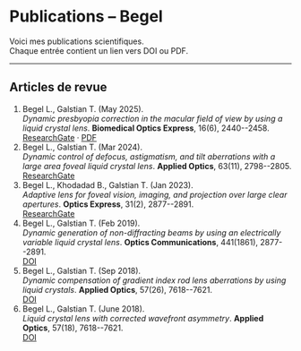 # Publications – Begel

Voici mes publications scientifiques.  
Chaque entrée contient un lien vers DOI ou PDF.

---

## Articles de revue

1. Begel L., Galstian T. (May 2025).  
   *Dynamic presbyopia correction in the macular field of view by using a liquid crystal lens*. **Biomedical Optics Express**, 16(6), 2440--2458.  
   [ResearchGate](https://www.researchgate.net/publication/391728476_Dynamic_presbyopia_correction_in_the_macular_field_of_view_by_using_a_liquid_crystal_lens) · [PDF](papers/Article_3_Dynamic_presbyopia_correction_in_the_macular_field.pdf)
2. Begel L., Galstian T. (Mar 2024).  
   *Dynamic control of defocus, astigmatism, and tilt aberrations with a large area foveal liquid crystal lens*. **Applied Optics**, 63(11), 2798--2805.    
   [ResearchGate](https://www.researchgate.net/publication/378884326_Dynamic_control_of_defocus_astigmatism_and_tilt_aberrations_with_a_large_area_foveal_liquid_crystal_lens)
3. Begel L., Khodadad B., Galstian T. (Jan 2023).  
   *Adaptive lens for foveal vision, imaging, and projection over large clear apertures*. **Optics Express**, 31(2), 2877--2891.    
   [ResearchGate](https://www.researchgate.net/publication/366810790_Adaptive_lens_for_foveal_vision_imaging_and_projection_over_large_clear_apertures)
4. Begel L., Galstian T. (Feb 2019).  
   *Dynamic generation of non-diffracting beams by using an electrically variable liquid crystal lens*. **Optics Communications**, 441(1861), 2877--2891.    
   [DOI](10.1016/j.optcom.2019.02.053)
5. Begel L., Galstian T. (Sep 2018).  
   *Dynamic compensation of gradient index rod lens aberrations by using liquid crystals*. **Applied Optics**, 57(26), 7618--7621.    
   [DOI](10.1364/AO.57.007618)
6. Begel L., Galstian T. (June 2018).  
   *Liquid crystal lens with corrected wavefront asymmetry*. **Applied Optics**, 57(18), 7618--7621.    
   [DOI](10.1364/AO.57.005072)
